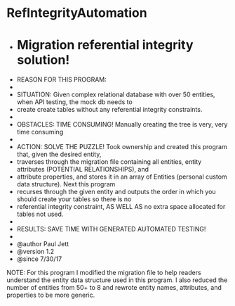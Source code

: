 # RefIntegrityAutomation

 * <h1>Migration referential integrity solution!</h1>
 * REASON FOR THIS PROGRAM:
 *
 * SITUATION: Given complex relational database with over 50 entities, when API testing, the mock db needs to
 * create create tables without any referential integrity constraints.
 *
 * OBSTACLES: TIME CONSUMING! Manually creating the tree is very, very time consuming
 *
 * ACTION: SOLVE THE PUZZLE! Took ownership and created this program that, given the desired entity,
 * traverses through the migration file containing all entities, entity attributes (POTENTIAL RELATIONSHIPS), and
 * attribute properties, and stores it in an array of Entities (personal custom data structure). Next this program
 * recurses through the given entity and outputs the order in which you should create your tables so there is no
 * referential integrity constraint, AS WELL AS no extra space allocated for tables not used.
 *
 * RESULTS: SAVE TIME WITH GENERATED AUTOMATED TESTING!
 *
 * @author  Paul Jett
 * @version 1.2
 * @since   7/30/17
 
 NOTE: For this program I modified the migration file to help readers understand the entity data structure used in 
 this program. I also reduced the number of entities from 50+ to 8 and rewrote entity names, attributes, and properties
 to be more generic.

